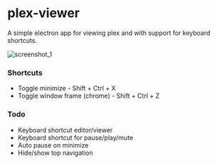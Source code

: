 
# plex-viewer

A simple electron app for viewing plex and with support for keyboard shortcuts.

![screenshot_1](https://imgur.com/svVqU7o.jpg)

### Shortcuts
* Toggle minimize - Shift + Ctrl + X
* Toggle window frame (chrome) - Shift + Ctrl + Z

### Todo
* Keyboard shortcut editor/viewer
* Keyboard shortcut for pause/play/mute
* Auto pause on minimize
* Hide/show top navigation
